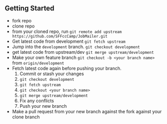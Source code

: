 ## Getting Started

* fork repo
* clone repo
* from your cloned repo, 
    run `git remote add upstream https://github.com/SFFccCamp/JobMailer.git`
* Get latest code from development `git fetch upstream`
* Jump into the `development` branch. `git checkout development`
* get latest code from upstream/dev `git merge upstream/development`
* Make your own feature branch `git checkout -b <your branch name>` from `origin/development`
* Fetch latest code again before pushing your branch.
  1. Commit or stash your changes
  2. `git checkout development`
  3. `git fetch upstream`
  4. `git checkout <your branch name>`
  5. `git merge upstream/development`
  6. Fix any conflicts
  7. Push your new branch
* Make a pull request from your new branch against the fork against your clone branch